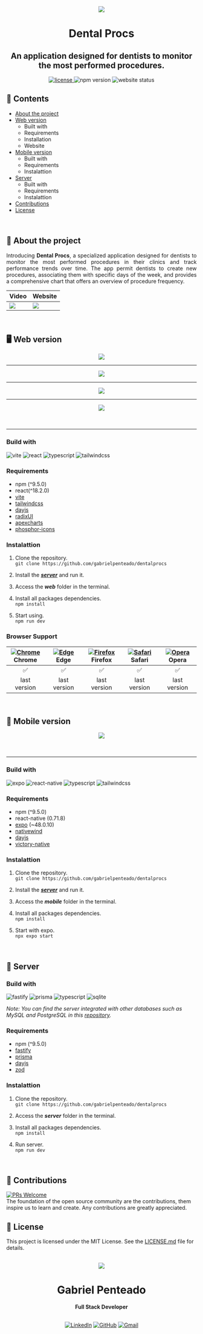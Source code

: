 <div align="center">
  <img src="https://raw.githubusercontent.com/gabrielpenteado/dentalprocs/main/web/public/assets/logo.svg">
  <h1 align="center">
    <strong>Dental Procs</strong>
  </h1>
</div>

<h2 align="center">
  An application designed for dentists to monitor the most performed procedures.
</h2>

<div align="center">
  <a href="https://github.com/gabrielpenteado/dentalprocs/blob/main/LICENSE.md">
    <img src="https://img.shields.io/github/license/gabrielpenteado/mydearpage?color=informational&style=flat-square" alt="license"/>
  </a>

  <img src="https://img.shields.io/static/v1?label=npm&message=v9.5.0&color=informational&style=flat-square" alt="npm version">

  <img src="https://img.shields.io/website?down_color=red&down_message=offline&style=flat-square&up_color=008000&up_message=online&url=https%3A%2F%2Fdentalprocs.onrender.com" alt="website status">
</div>

## 📑 Contents 
- [About the project](#-about-the-project)
- [Web version](#-web-version)
  - Built with
  - Requirements
  - Installation
  - Website
- [Mobile version](#mobile-version)
  - Built with
  - Requirements
  - Instalattion
- [Server](#server)
  - Built with
  - Requirements
  - Instalattion
- [Contributions](#-contributions)
- [License](#license)
<br>

## 🦷 About the project
<p align="justify">
Introducing <strong>Dental Procs</strong>, a specialized application designed for dentists to monitor 
 the most performed procedures in their clinics and track performance trends over time. 
The app permit dentists to create new procedures, associating them with specific days of the week,
 and provides a comprehensive chart that offers an overview of procedure frequency.
</p>

<div align="center">
  <table>
    <thead>
      <tr>
        <th style="text-align: center">
          Video
        </th>
        <th style="text-align: center">
          Website
        </th>
      </tr>
    </thead>
    <tbody>
      <tr>
        <td>
          <a href="https://www.youtube.com/watch?v=0X3PRdZceBo">
            <img src="https://img.shields.io/badge/YouTube-FF0000?style=for-the-badge&logo=youtube&logoColor=white" />
          </a>
        </td>  
        <td>
          <a href="https://dentalprocs.onrender.com">
            <img src="https://img.shields.io/badge/Render-46E3B7?style=for-the-badge&logo=render&logoColor=white" />
          </a>
        </td>  
      </tr>
    </tbody>
  </table>
</div>

<!-- <div align="center">

  | Video  | Website |
  |:------:|:-------:|
  | [![Youtube](https://img.shields.io/badge/YouTube-FF0000?style=for-the-badge&logo=youtube&logoColor=white)](https://www.youtube.com/watch?v=0X3PRdZceBo) | [![Render](https://img.shields.io/badge/Render-46E3B7?style=for-the-badge&logo=render&logoColor=white)](https://dentalprocs.onrender.com)|

</div> -->

<br>

## 🖥️ Web version
<div align="center">
  <img src="https://raw.githubusercontent.com/gabrielpenteado/dentalprocs/main/web/public/assets/web1.jpg">

  ---

  <img src="https://raw.githubusercontent.com/gabrielpenteado/dentalprocs/main/web/public/assets/web2.jpg">

  ---

  <img src="https://raw.githubusercontent.com/gabrielpenteado/dentalprocs/main/web/public/assets/web3.jpg">

  ---
  
  <img src="https://raw.githubusercontent.com/gabrielpenteado/dentalprocs/main/web/public/assets/web4.jpg">
</div>
<br>
<br>
<!-- <table>
  <tr>
    <th colspan=3><img src="https://raw.githubusercontent.com/gabrielpenteado/dentalprocs/dev/web/public/assets/web1.jpg"></th>
  </tr>
  <tr>
    <td>
     <img src="https://raw.githubusercontent.com/gabrielpenteado/dentalprocs/dev/web/public/assets/web2.jpg">
    </td>
    <td>
      <img src="https://raw.githubusercontent.com/gabrielpenteado/dentalprocs/dev/web/public/assets/web3.jpg">
    </td>
    <td>
      <img src="https://raw.githubusercontent.com/gabrielpenteado/dentalprocs/dev/web/public/assets/web4.jpg">
    </td>
  </tr>
</table> -->

<!-- <p align="center" width="100%">
    <img width="32%" src="https://raw.githubusercontent.com/gabrielpenteado/dentalprocs/main/web/public/assets/web2.jpg"> 
    <img width="32%" src="https://raw.githubusercontent.com/gabrielpenteado/dentalprocs/main/web/public/assets/web3.jpg"> 
    <img width="32%" src="https://raw.githubusercontent.com/gabrielpenteado/dentalprocs/main/web/public/assets/web4.jpg"> 
</p> -->
---

### Build with
![vite](https://img.shields.io/badge/Vite-B73BFE?style=for-the-badge&logo=vite&logoColor=FFD62E)
![react](https://img.shields.io/badge/React-20232A?style=for-the-badge&logo=react&logoColor=61DAFB)
![typescript](https://img.shields.io/badge/TypeScript-007ACC?style=for-the-badge&logo=typescript&logoColor=white)
![tailwindcss](https://img.shields.io/badge/Tailwind_CSS-38B2AC?style=for-the-badge&logo=tailwind-css&logoColor=white)

### Requirements
- npm (^9.5.0)
- react(^18.2.0)
- [vite](https://vitejs.dev/guide/)
- [tailwindcss](https://tailwindcss.com/docs/installation)
- [dayjs](https://day.js.org/docs/en/installation/installation)
- [radixUI](https://www.radix-ui.com/)
- [apexcharts](https://apexcharts.com/)
- [phosphor-icons](https://phosphoricons.com/)

### Instalattion
1. Clone the repository.<br>
`git clone https://github.com/gabrielpenteado/dentalprocs`

2. Install the [***server***](#-server) and run it.

3. Access the ***web*** folder in the terminal.

4. Install all packages dependencies.<br> 
`npm install`

5. Start using.<br>
`npm run dev`

### Browser Support
[<img src="https://raw.githubusercontent.com/alrra/browser-logos/main/src/chrome/chrome_24x24.png" alt="Chrome" />](https://www.google.com/intl/en/chrome/)<br> Chrome | [<img src="https://raw.githubusercontent.com/alrra/browser-logos/main/src/edge/edge_24x24.png" alt="Edge" />](https://www.microsoft.com/en-us/edge)<br> Edge | [<img src="https://raw.githubusercontent.com/alrra/browser-logos/main/src/firefox/firefox_24x24.png" alt="Firefox" />](https://www.mozilla.org/en-US/firefox/new/)<br> Firefox | [<img src="https://raw.githubusercontent.com/alrra/browser-logos/main/src/safari/safari_24x24.png" alt="Safari" />](https://www.apple.com/br/safari/)<br> Safari | [<img src="https://raw.githubusercontent.com/alrra/browser-logos/main/src/opera/opera_24x24.png" alt="Opera" />](https://www.opera.com)<br> Opera 
|:------------:|:------------:|:-----------: |:------------:|:------------:|
|      ✅      |      ✅      |     ✅      |      ✅      |      ✅      |
| last version | last version | last version | last version | last version |

<br>

## 📱 Mobile version
<div align="center">
  <img src="https://raw.githubusercontent.com/gabrielpenteado/dentalprocs/main/mobile//assets/mobile.jpg">
</div>
<br>
<br>

---

### Build with
![expo](https://img.shields.io/badge/Expo-1B1F23?style=for-the-badge&logo=expo&logoColor=white)
![react-native](https://img.shields.io/badge/React_Native-20232A?style=for-the-badge&logo=react&logoColor=61DAFB)
![typescript](https://img.shields.io/badge/TypeScript-007ACC?style=for-the-badge&logo=typescript&logoColor=white)
![tailwindcss](https://img.shields.io/badge/Tailwind_CSS-38B2AC?style=for-the-badge&logo=tailwind-css&logoColor=white)

### Requirements
- npm (^9.5.0)
- react-native (0.71.8)
- [expo](https://docs.expo.dev/) (~48.0.10)
- [nativewind](https://www.nativewind.dev/)
- [dayjs](https://day.js.org/docs/en/installation/installation)
- [victory-native](https://formidable.com/open-source/victory/docs/native/)

### Instalattion
1. Clone the repository.<br>
`git clone https://github.com/gabrielpenteado/dentalprocs`

2. Install the [***server***](#-server) and run it.

3. Access the ***mobile*** folder in the terminal.

4. Install all packages dependencies.<br> 
`npm install`

5. Start with expo.<br>
`npx expo start`
<br>

## 📡 Server

### Build with
![fastify](https://img.shields.io/badge/fastify-202020?style=for-the-badge&logo=fastify&logoColor=white)
![prisma](https://img.shields.io/badge/Prisma-3982CE?style=for-the-badge&logo=Prisma&logoColor=white)
![typescript](https://img.shields.io/badge/TypeScript-007ACC?style=for-the-badge&logo=typescript&logoColor=white)
![sqlite](https://img.shields.io/badge/SQLite-07405E?style=for-the-badge&logo=sqlite&logoColor=white)

*Note: You can find the server integrated with other databases such as MySQL and PostgreSQL in this [repository](https://github.com/gabrielpenteado/dentalprocs-server).* 

### Requirements
- npm (^9.5.0)
- [fastify](https://www.fastify.io/)
- [prisma](https://www.prisma.io/docs/getting-started/quickstart)
- [dayjs](https://day.js.org/docs/en/installation/installation)
- [zod](https://zod.dev/)

### Instalattion
1. Clone the repository.<br>
`git clone https://github.com/gabrielpenteado/dentalprocs`

2. Access the ***server*** folder in the terminal.

3. Install all packages dependencies.<br> 
`npm install`

4. Run server.<br>
`npm run dev`
<br>

## 🤝 Contributions
[![PRs Welcome](https://img.shields.io/badge/PRs-welcome-brightgreen.svg?style=flat-square)](http://makeapullrequest.com)<br>
The foundation of the open source community are the contributions, them inspire us to learn and create. Any contributions are greatly appreciated.

## 📄 License
This project is licensed under the MIT License. See the [LICENSE.md](https://github.com/gabrielpenteado/dentalprocs/blob/main/LICENSE.md) file for details.
<br>
<br>

<div align="center">
  <img src="https://images.weserv.nl/?url=avatars.githubusercontent.com/u/63300269?v=4&h=100&w=100&fit=cover&mask=circle&maxage=7d" />
  <h1>Gabriel Penteado</h1>
  <strong>Full Stack Developer</strong>
  <br/>
  <br/>

  [![LinkedIn](https://img.shields.io/badge/LinkedIn-0077B5?style=for-the-badge&logo=linkedin&logoColor=white)](https://www.linkedin.com/in/gabriel-penteado)
  [![GitHub](https://img.shields.io/badge/GitHub-100000?style=for-the-badge&logo=github&logoColor=white)](https://github.com/gabrielpenteado)
  [![Gmail](https://img.shields.io/badge/gabripenteado@gmail.com-D14836?style=for-the-badge&logo=gmail&logoColor=white)](mailto:gabripenteado@gmail.com)
  <br />
  <br />
</div>
